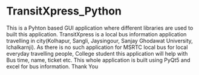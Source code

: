 # TransitXpress_Python

This is a Pyhton based GUI application where different libraries are used to built this application. TransitXpress is a local bus information application travelling in city(Kolhapur, Sangli, Jaysingour, Sanjay Ghodawat University, Ichalkarnji). As there is no such application for MSRTC local bus for local everyday travelling people, College student this application will help with Bus time, name, ticket etc. This whole application is built using PyQt5 and excel for bus information. Thank You
